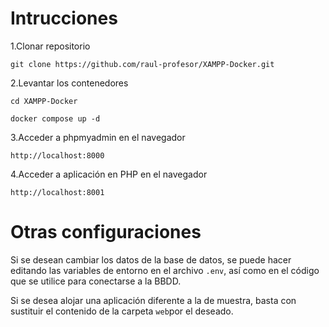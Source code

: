 # Intrucciones

1.Clonar repositorio

  `git clone https://github.com/raul-profesor/XAMPP-Docker.git`

2.Levantar los contenedores

  ```
  cd XAMPP-Docker

  docker compose up -d
  ```

3.Acceder a phpmyadmin en el navegador

  `http://localhost:8000`

4.Acceder a aplicación en PHP en el navegador

  `http://localhost:8001`

# Otras configuraciones

Si se desean cambiar los datos de la base de datos, se puede hacer editando las variables de entorno en el archivo `.env`, así como en el código que se utilice para conectarse a la BBDD.

Si se desea alojar una aplicación diferente a la de muestra, basta con sustituir el contenido de la carpeta `web`por el deseado.
